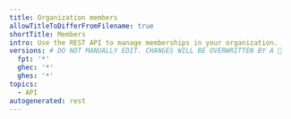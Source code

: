 ```yaml
---
title: Organization members
allowTitleToDifferFromFilename: true
shortTitle: Members
intro: Use the REST API to manage memberships in your organization.
versions: # DO NOT MANUALLY EDIT. CHANGES WILL BE OVERWRITTEN BY A 🤖
  fpt: '*'
  ghec: '*'
  ghes: '*'
topics:
  - API
autogenerated: rest
---
```




<!-- Content after this section is automatically generated -->
